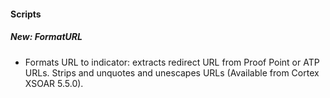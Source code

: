 #### Scripts
##### New: FormatURL
- Formats URL to indicator: extracts redirect URL from Proof Point or ATP URLs. Strips and unquotes and unescapes URLs (Available from Cortex XSOAR 5.5.0).
